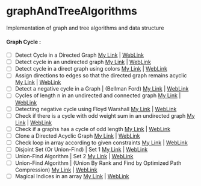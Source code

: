 # graphAndTreeAlgorithms
Implementation of graph and tree algorithms and data structure

#### Graph Cycle :
 
- [ ] Detect Cycle in a Directed Graph [My Link]() | [WebLink]() 
- [ ] Detect cycle in an undirected graph [My Link]() | [WebLink]()
- [ ] Detect cycle in a direct graph using colors [My Link]() | [WebLink]()
- [ ] Assign directions to edges so that the directed graph remains acyclic [My Link]() | [WebLink]()
- [ ] Detect a negative cycle in a Graph | (Bellman Ford) [My Link]() | [WebLink]()
- [ ] Cycles of length n in an undirected and connected graph [My Link]() | [WebLink]()
- [ ] Detecting negative cycle using Floyd Warshall [My Link]() | [WebLink]()
- [ ] Check if there is a cycle with odd weight sum in an undirected graph [My Link]() | [WebLink]()
- [ ] Check if a graphs has a cycle of odd length [My Link]() | [WebLink]()
- [ ] Clone a Directed Acyclic Graph [My Link]() | [WebLink]()
- [ ] Check loop in array according to given constraints [My Link]() | [WebLink]()
- [ ] Disjoint Set (Or Union-Find) | Set 1 [My Link]() | [WebLink]()
- [ ] Union-Find Algorithm | Set 2 [My Link]() | [WebLink]()
- [ ] Union-Find Algorithm | (Union By Rank and Find by Optimized Path Compression) [My Link]() | [WebLink]()
- [ ] Magical Indices in an array [My Link]() | [WebLink]() 
